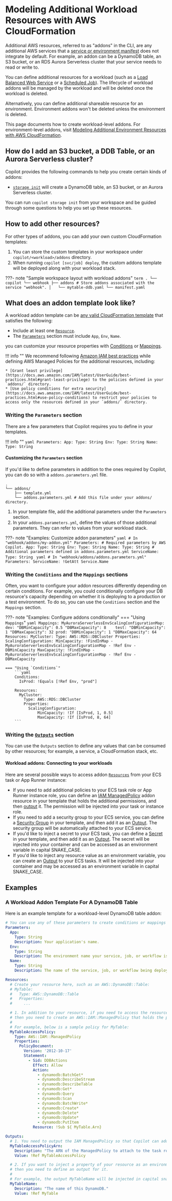 # Modeling Additional Workload Resources with AWS CloudFormation

Additional AWS resources, referred to as "addons" in the CLI, are any additional AWS services that a [service or environment manifest](../../manifest/overview.en.md) does not integrate by default. 
For example, an addon can be a DynamoDB table, an S3 bucket, or an RDS Aurora Serverless cluster that your service needs to read or write to.

You can define additional resources for a workload (such as a [Load Balanced Web Service](../../manifest/lb-web-service.en.md) 
or a [Scheduled Job](../../manifest/scheduled-job.en.md)). 
The lifecycle of workload addons will be managed by the workload and will be deleted once the workload is deleted.  

Alternatively, you can define additional shareable resource for an environment. 
Environment addons won't be deleted unless the environment is deleted.

This page documents how to create workload-level addons. 
For environment-level addons, visit [Modeling Additional Environment Resources with AWS CloudFormation](../environment).

## How do I add an S3 bucket, a DDB Table, or an Aurora Serverless cluster?

Copilot provides the following commands to help you create certain kinds of addons:

* [`storage init`](../../commands/storage-init.en.md) will create a DynamoDB table, an S3 bucket, or an Aurora Serverless cluster.  

You can run `copilot storage init` from your workspace and be guided through some questions to help you set up these resources.


## How to add other resources?

For other types of addons, you can add your own custom CloudFormation templates:

1. You can store the custom templates in your workspace under `copilot/<workload>/addons` directory.
2. When running `copilot [svc/job] deploy`, the custom addons template will be deployed along with your workload stack.


???- note "Sample workspace layout with workload addons"
    ```term
    .
    └── copilot
        └── webhook
            ├── addons # Store addons associated with the service "webhook".
            │   └── mytable-ddb.yaml
            └── manifest.yaml 
    ```

## What does an addon template look like?
A workload addon template can be [any valid CloudFormation template](https://docs.aws.amazon.com/AWSCloudFormation/latest/UserGuide/template-anatomy.html) that satisfies the following:

* Include at least one [`Resource`](https://docs.aws.amazon.com/AWSCloudFormation/latest/UserGuide/resources-section-structure.html).
* The [`Parameters`](https://docs.aws.amazon.com/AWSCloudFormation/latest/UserGuide/parameters-section-structure.html) section must include `App`, `Env`, `Name`.

you can customize your resource properties with [Conditions](https://docs.aws.amazon.com/AWSCloudFormation/latest/UserGuide/conditions-section-structure.html) or [Mappings](https://docs.aws.amazon.com/AWSCloudFormation/latest/UserGuide/mappings-section-structure.html).

!!! info ""
    We recommend following [Amazon IAM best practices](https://docs.aws.amazon.com/IAM/latest/UserGuide/best-practices.html) while defining AWS Managed Policies for the additional resources, including:

    * [Grant least privilege](https://docs.aws.amazon.com/IAM/latest/UserGuide/best-practices.html#grant-least-privilege) to the policies defined in your `addons/` directory.  
    * [Use policy conditions for extra security](https://docs.aws.amazon.com/IAM/latest/UserGuide/best-practices.html#use-policy-conditions) to restrict your policies to access only the resources defined in your `addons/` directory.   


### Writing the `Parameters` section

There are a few parameters that Copilot requires you to define in your templates. 

!!! info ""
    ```yaml
    Parameters:
        App:
            Type: String
        Env:
            Type: String
        Name:
            Type: String
    ```


#### Customizing the `Parameters` section

If you'd like to define parameters in addition to the ones required by Copilot, you can do so with a
`addons.parameters.yml` file.

```term
.
└── addons/
    ├── template.yml
    └── addons.parameters.yml # Add this file under your addons/ directory.
```

1. In your template file, add the additional parameters under the `Parameters` section.
2. In your `addons.parameters.yml`, define the values of those additional parameters. They can refer to values from your workload stack. 

???- note "Examples: Customize addon parameters"
    ```yaml
    # In "webhook/addons/my-addon.yml"
    Parameters:
      # Required parameters by AWS Copilot.
      App:
        Type: String
      Env:
        Type: String
      Name:
        Type: String
      # Additional parameters defined in addons.parameters.yml
      ServiceName:
        Type: String
    ```
    ```yaml
    # In "webhook/addons/addons.parameters.yml"
    Parameters:
        ServiceName: !GetAtt Service.Name
    ```

### Writing the `Conditions` and the `Mappings` sections

Often, you want to configure your addon resources differently depending on certain conditions. 
For example, you could conditionally configure your DB resource's capacity depending on whether it is deploying to a 
production or a test environment. To do so, you can use the `Conditions` section and the `Mappings` section.

???- note "Examples: Configure addons conditionally"
    === "Using `Mappings`"
        ```yaml
        Mappings:
            MyAuroraServerlessEnvScalingConfigurationMap:
                dev:
                    "DBMinCapacity": 0.5
                    "DBMaxCapacity": 8   
                test:
                    "DBMinCapacity": 1
                    "DBMaxCapacity": 32
                prod:
                    "DBMinCapacity": 1
                    "DBMaxCapacity": 64
        Resources:
            MyCluster:
                Type: AWS::RDS::DBCluster
                Properties:
                    ScalingConfiguration:
                        MinCapacity: !FindInMap
                            - MyAuroraServerlessEnvScalingConfigurationMap
                            - !Ref Env
                            - DBMinCapacity
                        MaxCapacity: !FindInMap
                            - MyAuroraServerlessEnvScalingConfigurationMap
                            - !Ref Env
                            - DBMaxCapacity
        ```
    
    === "Using `Conditions`"
        ```yaml
        Conditions:
          IsProd: !Equals [!Ref Env, "prod"] 
        
        Resources:
          MyCluster:
            Type: AWS::RDS::DBCluster
            Properties:
              ScalingConfiguration:
                  MinCapacity: !If [IsProd, 1, 0.5]
                  MaxCapacity: !If [IsProd, 8, 64]
        ```


### Writing the [`Outputs`](https://docs.aws.amazon.com/AWSCloudFormation/latest/UserGuide/outputs-section-structure.html) section

You can use the `Outputs` section to define any values that can be consumed by other resources; for example, a service,
a CloudFormation stack, etc.

#### Workload addons: Connecting to your workloads

Here are several possible ways to access addon [`Resources`](https://docs.aws.amazon.com/AWSCloudFormation/latest/UserGuide/resources-section-structure.html) 
from your ECS task or App Runner instance:

* If you need to add additional policies to your ECS task role or App Runner instance role, you can define an [IAM ManagedPolicy](https://docs.aws.amazon.com/AWSCloudFormation/latest/UserGuide/aws-resource-iam-managedpolicy.html) addon resource in your template that holds the additional permissions, and then [output](https://docs.aws.amazon.com/AWSCloudFormation/latest/UserGuide/outputs-section-structure.html) it. The permission will be injected into your task or instance role.
* If you need to add a security group to your ECS service, you can define a [Security Group](https://docs.aws.amazon.com/AWSCloudFormation/latest/UserGuide/aws-properties-ec2-security-group.html) in your template, and then add it as an [Output](https://docs.aws.amazon.com/AWSCloudFormation/latest/UserGuide/outputs-section-structure.html). The security group will be automatically attached to your ECS service.
* If you'd like to inject a secret to your ECS task, you can define a [Secret](https://docs.aws.amazon.com/AWSCloudFormation/latest/UserGuide/aws-resource-secretsmanager-secret.html) in your template, and then add it as an [Output](https://docs.aws.amazon.com/AWSCloudFormation/latest/UserGuide/outputs-section-structure.html). The secret will be injected into your container and can be accessed as an environment variable in capital SNAKE_CASE.
* If you'd like to inject any resource value as an environment variable, you can create an [Output](https://docs.aws.amazon.com/AWSCloudFormation/latest/UserGuide/outputs-section-structure.html) to your ECS tasks. It will be injected into your container and may be accessed as an environment variable in capital SNAKE_CASE.

## Examples

### A Workload Addon Template For A DynamoDB Table

Here is an example template for a workload-level DynamoDB table addon:
```yaml
# You can use any of these parameters to create conditions or mappings in your template.
Parameters:
  App:
    Type: String
    Description: Your application's name.
  Env:
    Type: String
    Description: The environment name your service, job, or workflow is being deployed to.
  Name:
    Type: String
    Description: The name of the service, job, or workflow being deployed.

Resources:
  # Create your resource here, such as an AWS::DynamoDB::Table:
  # MyTable:
  #   Type: AWS::DynamoDB::Table
  #   Properties:
  #     ...

  # 1. In addition to your resource, if you need to access the resource from your ECS task 
  # then you need to create an AWS::IAM::ManagedPolicy that holds the permissions for your resource.
  #
  # For example, below is a sample policy for MyTable:
  MyTableAccessPolicy:
    Type: AWS::IAM::ManagedPolicy
    Properties:
      PolicyDocument:
        Version: '2012-10-17'
        Statement:
          - Sid: DDBActions
            Effect: Allow
            Action:
              - dynamodb:BatchGet*
              - dynamodb:DescribeStream
              - dynamodb:DescribeTable
              - dynamodb:Get*
              - dynamodb:Query
              - dynamodb:Scan
              - dynamodb:BatchWrite*
              - dynamodb:Create*
              - dynamodb:Delete*
              - dynamodb:Update*
              - dynamodb:PutItem
            Resource: !Sub ${ MyTable.Arn}

Outputs:
  # 1. You need to output the IAM ManagedPolicy so that Copilot can add it as a managed policy to your ECS task role.
  MyTableAccessPolicyArn:
    Description: "The ARN of the ManagedPolicy to attach to the task role."
    Value: !Ref MyTableAccessPolicy

  # 2. If you want to inject a property of your resource as an environment variable to your ECS task,
  # then you need to define an output for it.
  #
  # For example, the output MyTableName will be injected in capital snake case, MY_TABLE_NAME, to your task.
  MyTableName:
    Description: "The name of this DynamoDB."
    Value: !Ref MyTable
```

